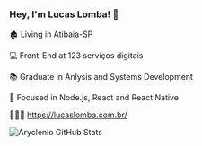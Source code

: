 ### Hey, I'm Lucas Lomba! 👋

🏠 Living in Atibaia-SP

💻 Front-End at 123 serviços digitais

📚 Graduate in Anlysis and Systems Development

🎯 Focused in Node.js, React and React Native 

👨🏻‍💻 https://lucaslomba.com.br/

![Aryclenio GitHub Stats](https://github-readme-stats.vercel.app/api?username=lucaslomba&show_icons=true)
